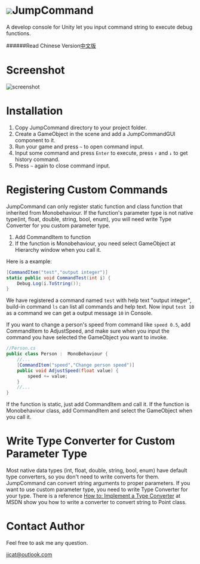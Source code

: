 ![](http://i.imgur.com/rBXIi4Q.png)JumpCommand
===========

A develop console for Unity let you input command string to execute debug functions.

######Read Chinese Version[中文版](https://github.com/jjcat/JumpCommand/blob/master/README_cn.md#jumpcommand)

# Screenshot
![screenshot](http://i.imgur.com/tbmLPVR.png)

# Installation 
 
1. Copy JumpCommand directory to your project folder.
2. Create a GameObject in the scene and add a JumpCommandGUI component to it.
3. Run your game and press `~` to open command input.
4. Input some command and press `Enter` to execute, press `↑` and `↓` to get history command.
5. Press `~` again to close command input.

# Registering Custom Commands
JumpCommand can only register static function and class function that inherited from Monobehaviour. If the function's parameter type is not native type(int, float, double, string, bool, enum), you will need write Type Converter for you custom parameter type. 

1. Add CommandItem to function
2. If the function is Monobehaviour, you need select GameObject at Hierarchy window when you call it.

Here is a example:

```csharp
[CommandItem("test","output integer")]
static public void CommandTest(int i) {
    Debug.Log(i.ToString());
}
```

We have registered a command named `test` with help text "output integer", build-in command `ls` can list all commands and help text. Now input `test 10` as a command we can get a output message `10` in Console.

If you want to change a person's speed from command like `speed 0.5`, add CommandItem to AdjustSpeed, and make sure when you input the command you have selected the GameObject you want to invoke.

```csharp
//Person.cs
public class Person :  MonoBehaviour {
    //...
	[CommandItem("speed","Change person speed")]
	public void AdjustSpeed(float value) {
	    speed += value;
	}
	//...
}
```

If the function is static, just add CommandItem and call it.
If the function is Monobehaviour class, add CommandItem and select the GameObject when you call it.

# Write Type Converter for Custom Parameter Type
Most native data types (int, float, double, string, bool, enum) have default type converters, so you don't need to write converts for them. JumpCommand can convert string arguments to proper parameters. If you want to use custom parameter type, you need to write Type Converter for your type. There is a reference [How to: Implement a Type Converter](http://msdn.microsoft.com/en-us/library/ayybcxe5.aspx "How to: Implement a Type Converter") at MSDN show you how to write a converter to convert string to Point class. 

# Contact Author
Feel free to ask me any question.


jjcat@outlook.com	



